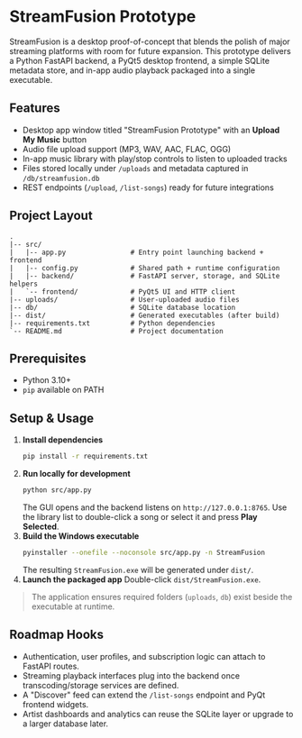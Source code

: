 # StreamFusion Prototype

StreamFusion is a desktop proof-of-concept that blends the polish of major streaming platforms with room for future expansion. This prototype delivers a Python FastAPI backend, a PyQt5 desktop frontend, a simple SQLite metadata store, and in-app audio playback packaged into a single executable.

## Features
- Desktop app window titled "StreamFusion Prototype" with an **Upload My Music** button
- Audio file upload support (MP3, WAV, AAC, FLAC, OGG)
- In-app music library with play/stop controls to listen to uploaded tracks
- Files stored locally under `/uploads` and metadata captured in `/db/streamfusion.db`
- REST endpoints (`/upload`, `/list-songs`) ready for future integrations

## Project Layout
```
.
|-- src/
|   |-- app.py                # Entry point launching backend + frontend
|   |-- config.py             # Shared path + runtime configuration
|   |-- backend/              # FastAPI server, storage, and SQLite helpers
|   `-- frontend/             # PyQt5 UI and HTTP client
|-- uploads/                  # User-uploaded audio files
|-- db/                       # SQLite database location
|-- dist/                     # Generated executables (after build)
|-- requirements.txt          # Python dependencies
`-- README.md                 # Project documentation
```

## Prerequisites
- Python 3.10+
- `pip` available on PATH

## Setup & Usage
1. **Install dependencies**
   ```bash
   pip install -r requirements.txt
   ```
2. **Run locally for development**
   ```bash
   python src/app.py
   ```
   The GUI opens and the backend listens on `http://127.0.0.1:8765`. Use the library list to double-click a song or select it and press **Play Selected**.
3. **Build the Windows executable**
   ```bash
   pyinstaller --onefile --noconsole src/app.py -n StreamFusion
   ```
   The resulting `StreamFusion.exe` will be generated under `dist/`.
4. **Launch the packaged app**
   Double-click `dist/StreamFusion.exe`.

> The application ensures required folders (`uploads`, `db`) exist beside the executable at runtime.

## Roadmap Hooks
- Authentication, user profiles, and subscription logic can attach to FastAPI routes.
- Streaming playback interfaces plug into the backend once transcoding/storage services are defined.
- A "Discover" feed can extend the `/list-songs` endpoint and PyQt frontend widgets.
- Artist dashboards and analytics can reuse the SQLite layer or upgrade to a larger database later.
